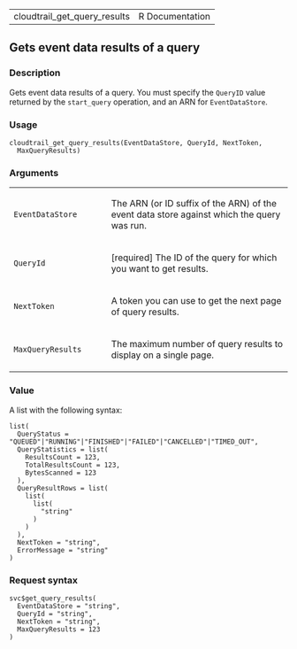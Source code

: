 <table style="width: 100%;">
<tbody>
<tr class="odd">
<td>cloudtrail_get_query_results</td>
<td style="text-align: right;">R Documentation</td>
</tr>
</tbody>
</table>

## Gets event data results of a query

### Description

Gets event data results of a query. You must specify the `QueryID` value
returned by the `start_query` operation, and an ARN for
`EventDataStore`.

### Usage

    cloudtrail_get_query_results(EventDataStore, QueryId, NextToken,
      MaxQueryResults)

### Arguments

<table>
<colgroup>
<col style="width: 35%" />
<col style="width: 65%" />
</colgroup>
<tbody>
<tr class="odd">
<td><code
id="cloudtrail_get_query_results_:_EventDataStore">EventDataStore</code></td>
<td><p>The ARN (or ID suffix of the ARN) of the event data store against
which the query was run.</p></td>
</tr>
<tr class="even">
<td><code
id="cloudtrail_get_query_results_:_QueryId">QueryId</code></td>
<td><p>[required] The ID of the query for which you want to get
results.</p></td>
</tr>
<tr class="odd">
<td><code
id="cloudtrail_get_query_results_:_NextToken">NextToken</code></td>
<td><p>A token you can use to get the next page of query
results.</p></td>
</tr>
<tr class="even">
<td><code
id="cloudtrail_get_query_results_:_MaxQueryResults">MaxQueryResults</code></td>
<td><p>The maximum number of query results to display on a single
page.</p></td>
</tr>
</tbody>
</table>

### Value

A list with the following syntax:

    list(
      QueryStatus = "QUEUED"|"RUNNING"|"FINISHED"|"FAILED"|"CANCELLED"|"TIMED_OUT",
      QueryStatistics = list(
        ResultsCount = 123,
        TotalResultsCount = 123,
        BytesScanned = 123
      ),
      QueryResultRows = list(
        list(
          list(
            "string"
          )
        )
      ),
      NextToken = "string",
      ErrorMessage = "string"
    )

### Request syntax

    svc$get_query_results(
      EventDataStore = "string",
      QueryId = "string",
      NextToken = "string",
      MaxQueryResults = 123
    )
